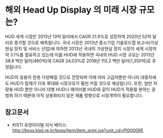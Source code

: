 # 해외 Head Up Display 의 미래 시장 규모는?

HUD 세계 시장은 2013년 13억 달러에서 CAGR 21.9%로 성장하여 2020년 52억 달러로 증가할 것으로 예측됩니다. 
국내 시장은 2013년 중소기업 기술로드맵 보고서(가상현실 장치 및 서비스 산업)에 의하면 
2013년 국내의 가상현실 장치 시장이 세계 시장의 약 3.1%를 점유하고 있는데 이를 HUD에 적용하면 
국내의 HUD 시장 규모는 2013년 38.8 백만 달러(460억)에 CAGR 24.03%로 2018년 113.2 백만 달러(1,350억)로 추정됩니다. 

HUD의 응용이 한층 다양해질 것으로 전망되며 이에 따라 고급차뿐만 아니라 대중차에도 HUD가 탑재가 더욱 확대돼 시장규모가 훨씬 커질 것으로 예상됩니다. 
또한, 일반 차량용 HUD 뿐만 아니라 대형 HUD나 웨어러블 HUD와 같이 HUD가 적용될 분야는 광범위 하기 때문에 아직 상용화되지 않은 제품 방향으로 시장개척이 필요합니다. 

## 참고문서
- KISTI 유망아이템 지식 베이스: http://boss.kisti.re.kr/boss/item/item_print.jsp?unit_cd=PI000095